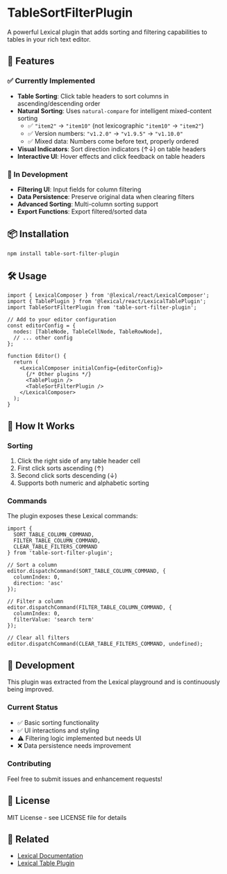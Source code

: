 # TableSortFilterPlugin

A powerful Lexical plugin that adds sorting and filtering capabilities to tables in your rich text editor.

## 🚀 Features

### ✅ Currently Implemented
- **Table Sorting**: Click table headers to sort columns in ascending/descending order
- **Natural Sorting**: Uses `natural-compare` for intelligent mixed-content sorting
  - ✅ `"item2"` → `"item10"` (not lexicographic `"item10"` → `"item2"`)
  - ✅ Version numbers: `"v1.2.0"` → `"v1.9.5"` → `"v1.10.0"`
  - ✅ Mixed data: Numbers come before text, properly ordered
- **Visual Indicators**: Sort direction indicators (↑↓) on table headers
- **Interactive UI**: Hover effects and click feedback on table headers

### 🚧 In Development
- **Filtering UI**: Input fields for column filtering
- **Data Persistence**: Preserve original data when clearing filters
- **Advanced Sorting**: Multi-column sorting support
- **Export Functions**: Export filtered/sorted data

## 📦 Installation

```bash
npm install table-sort-filter-plugin
```

## 🛠️ Usage

```tsx
import { LexicalComposer } from '@lexical/react/LexicalComposer';
import { TablePlugin } from '@lexical/react/LexicalTablePlugin';
import TableSortFilterPlugin from 'table-sort-filter-plugin';

// Add to your editor configuration
const editorConfig = {
  nodes: [TableNode, TableCellNode, TableRowNode],
  // ... other config
};

function Editor() {
  return (
    <LexicalComposer initialConfig={editorConfig}>
      {/* Other plugins */}
      <TablePlugin />
      <TableSortFilterPlugin />
    </LexicalComposer>
  );
}
```

## 🎯 How It Works

### Sorting
1. Click the right side of any table header cell
2. First click sorts ascending (↑)
3. Second click sorts descending (↓)
4. Supports both numeric and alphabetic sorting

### Commands
The plugin exposes these Lexical commands:

```tsx
import { 
  SORT_TABLE_COLUMN_COMMAND,
  FILTER_TABLE_COLUMN_COMMAND,
  CLEAR_TABLE_FILTERS_COMMAND
} from 'table-sort-filter-plugin';

// Sort a column
editor.dispatchCommand(SORT_TABLE_COLUMN_COMMAND, {
  columnIndex: 0,
  direction: 'asc'
});

// Filter a column
editor.dispatchCommand(FILTER_TABLE_COLUMN_COMMAND, {
  columnIndex: 0,
  filterValue: 'search term'
});

// Clear all filters
editor.dispatchCommand(CLEAR_TABLE_FILTERS_COMMAND, undefined);
```

## 🔧 Development

This plugin was extracted from the Lexical playground and is continuously being improved.

### Current Status
- ✅ Basic sorting functionality
- ✅ UI interactions and styling
- ⚠️ Filtering logic implemented but needs UI
- ❌ Data persistence needs improvement

### Contributing
Feel free to submit issues and enhancement requests!

## 📝 License

MIT License - see LICENSE file for details

## 🔗 Related

- [Lexical Documentation](https://lexical.dev/)
- [Lexical Table Plugin](https://lexical.dev/docs/react/plugins#lexicaltableplugin)